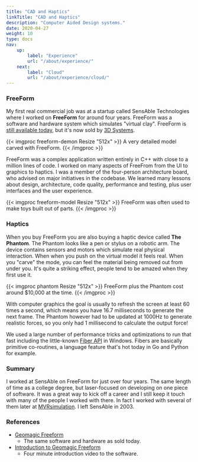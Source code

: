 ```yaml
---
title: "CAD and Haptics"
linkTitle: "CAD and Haptics"
description: "Computer Aided Design systems."
date: 2020-04-27
weight: 10
type: docs
nav:
    up:
        label: "Experience"
        url: "/about/experience/"
    next:
        label: "Cloud"
        url: "/about/experience/cloud/"
---
```


### FreeForm

My first real commercial job was at a startup called SensAble Technologies
where I worked on **FreeForm** for around four years. FreeForm was a
software and hardware system which simulates "virtual clay". FreeForm is
[still available
today](https://www.3dsystems.com/software/geomagic-freeform), but it's now
sold by [3D Systems](https://www.3dsystems.com/).

{{< imgproc freeform-demon Resize "512x" >}}
A very detailed model carved with FreeForm.
{{< /imgproc >}}

FreeForm was a complex application written entirely in C++ with close to a
million lines of code. I worked on many aspects of FreeFrom from the UI to
graphics to haptics. I was a member of the four-person architecture board,
who advised on major initiatives in the codebase. We learned many lessons
about design, architecture, code quality, performance and testing, plus
user interfaces and the user experience.

{{< imgproc freeform-model Resize "512x" >}}
FreeForm was often used to make toys built out of parts.
{{< /imgproc >}}

### Haptics

When you buy FreeForm you are also buying a haptic device called **The
Phantom**. The Phantom looks like a pen or stylus on a robotic arm. The
device contains sensors and motors which simulate real physical
interaction. When when you push on the virtual model it feels real. When
you "carve" the mode, you can feel the material being removed out from
under you. It's quite a striking effect, people tend to be amazed when
they first use it.

{{< imgproc phantom Resize "512x" >}}
FreeForm plus the Phantom cost around $10,000 at the time.
{{< /imgproc >}}

With computer graphics the goal is usually to refresh the screen at least
60 times a second, which means you have 16.7 milliseconds to generate the
next frame. The Phantom however had to be updated at 1000Hz to generate
realistic forces, so you only had 1 millisecond to calculate the output
force!

We used a large number of performance tricks and optimizations to
run that fast including the little-known [Fiber
API](https://nullprogram.com/blog/2019/03/28/) in Windows. Fibers are
basically primitive co-routines, a language feature that's hot today in Go
and Python for example.

### Summary

I worked at SensAble on FreeForm for just over four years. The same length
of time as a college degree, but laser-focused on developing on one piece
of software. It was a great way to kick off a career and I still keep it
touch with many of the people I worked with there. In fact I worked with
several of them later at
[MVRsimulation](https://tobeva.com/about/experience/simulations/). I left
SensAble in 2003.

### References
* [Geomagic Freeform](https://www.3dsystems.com/software/geomagic-freeform)
    * The same software and hardware as sold today.
* [Introduction to Geomagic Freeform](https://youtu.be/yJKZLiqMu_c)
    * Four minute introduction video to the software.

